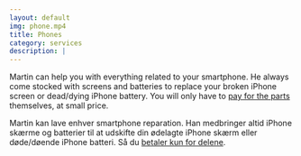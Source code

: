 ```yaml
---
layout: default
img: phone.mp4
title: Phones
category: services
description: |
---
```

Martin can help you with everything related to your smartphone. He always come stocked with screens and batteries to replace your broken iPhone screen or dead/dying iPhone battery. You will only have to [pay for the parts](http://workon.dk/iphone-ipad-ps3-reparation-prisliste/) themselves, at small price.

Martin kan lave enhver smartphone reparation.
Han medbringer altid iPhone skærme og batterier til at udskifte din ødelagte iPhone skærm eller døde/døende iPhone batteri.
Så du [betaler kun for delene](http://workon.dk/iphone-ipad-ps3-reparation-prisliste/).
